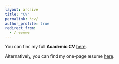 ```yaml
---
layout: archive
title: "CV"
permalink: /cv/
author_profile: true
redirect_from:
  - /resume
---
```


You can find my full **Academic CV** [here](https://drive.google.com/file/d/129nE8zQpP1d2LYjU89fIDs372XzOVJIM/view?usp=sharing).

Alternatively, you can find my one-page resume [here](https://drive.google.com/file/d/1qAlSbXva-XB83CiiaaRlT--Br02E5mOq/view?usp=sharing).
